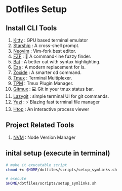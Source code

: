 # Dotfiles Setup


## Install CLI Tools
1. [Kitty](https://sw.kovidgoyal.net/kitty/binary/) : GPU based terminal emulator
1. [Starship](https://starship.rs/) : A cross-shell prompt.
1. [Neovim](https://github.com/neovim/neovim) : Vim-fork best editor.
1. [FZF](https://github.com/junegunn/fzf) : 🌸 A command-line fuzzy finder.
1. [Bat](https://github.com/sharkdp/bat) : A better cat with syntax highlighting.
1. [Eza](https://github.com/eza-community/eza) : A modern replacement for ls.
1. [Zoxide](https://github.com/ajeetdsouza/zoxide) : A smarter cd command.
1. [Tmux](https://github.com/tmux/tmux) : Terminal Multiplexer.
1. [TPM](https://github.com/tmux-plugins/tpm) : Tmux Plugin Manager.
1. [Gitmux](https://github.com/arl/gitmux) : 💻 Git in your tmux status bar.
1. [Lazygit](https://github.com/jesseduffield/lazygit) : simple terminal UI for git commands.
1. [Yazi](https://yazi-rs.github.io/) : ⚡️ Blazing fast terminal file manager
1. [Htop](https://github.com/htop-dev/htop) : An interactive process viewer 

## Project Related Tools
1. [NVM](https://github.com/nvm-sh/nvm) : Node Version Manager


## inital setup (execute in terminal)
```bash
# make it exucatable script
chmod +x $HOME/dotfiles/scripts/setup_symlinks.sh

# execute
$HOME/dotfiles/scripts/setup_symlinks.sh
```
